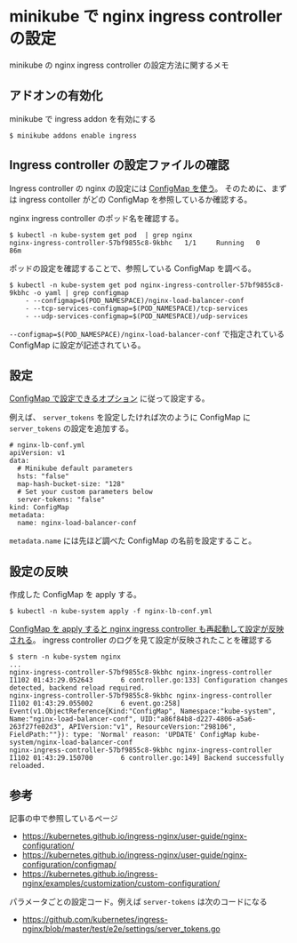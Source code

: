 # minikube で nginx ingress controller の設定

minikube の nginx ingress controller の設定方法に関するメモ

## アドオンの有効化

minikube で ingress addon を有効にする

    $ minikube addons enable ingress

## Ingress controller の設定ファイルの確認

Ingress controller の nginx の設定には [ConfigMap を使う](https://kubernetes.github.io/ingress-nginx/user-guide/nginx-configuration/)。
そのために、まずは ingress contoller がどの ConfigMap を参照しているか確認する。

nginx ingress controller のポッド名を確認する。

    $ kubectl -n kube-system get pod  | grep nginx
    nginx-ingress-controller-57bf9855c8-9kbhc   1/1     Running   0          86m

ポッドの設定を確認することで、参照している ConfigMap を調べる。

    $ kubectl -n kube-system get pod nginx-ingress-controller-57bf9855c8-9kbhc -o yaml | grep configmap
        - --configmap=$(POD_NAMESPACE)/nginx-load-balancer-conf
        - --tcp-services-configmap=$(POD_NAMESPACE)/tcp-services
        - --udp-services-configmap=$(POD_NAMESPACE)/udp-services

`--configmap=$(POD_NAMESPACE)/nginx-load-balancer-conf` で指定されている ConfigMap に設定が記述されている。

## 設定

[ConfigMap で設定できるオプション](https://kubernetes.github.io/ingress-nginx/user-guide/nginx-configuration/configmap/) に従って設定する。

[](https://kubernetes.github.io/ingress-nginx/user-guide/nginx-configuration/configmap/)例えば、 `server_tokens` を設定したければ次のように ConfigMap に `server_tokens` の設定を追加する。

    # nginx-lb-conf.yml
    apiVersion: v1
    data:
      # Minikube default parameters
      hsts: "false"
      map-hash-bucket-size: "128"
      # Set your custom parameters below
      server-tokens: "false"
    kind: ConfigMap
    metadata:
      name: nginx-load-balancer-conf

  `metadata.name` には先ほど調べた ConfigMap の名前を設定すること。

## 設定の反映

作成した ConfigMap を apply する。

    $ kubectl -n kube-system apply -f nginx-lb-conf.yml

[ConfigMap を apply すると nginx ingress controller も再起動して設定が反映される](https://kubernetes.github.io/ingress-nginx/examples/customization/custom-configuration/)。
ingress controller のログを見て設定が反映されたことを確認する

    $ stern -n kube-system nginx
    ...
    nginx-ingress-controller-57bf9855c8-9kbhc nginx-ingress-controller I1102 01:43:29.052643       6 controller.go:133] Configuration changes detected, backend reload required.
    nginx-ingress-controller-57bf9855c8-9kbhc nginx-ingress-controller I1102 01:43:29.055002       6 event.go:258] Event(v1.ObjectReference{Kind:"ConfigMap", Namespace:"kube-system", Name:"nginx-load-balancer-conf", UID:"a86f84b8-d227-4806-a5a6-263f27fe02d3", APIVersion:"v1", ResourceVersion:"298106", FieldPath:""}): type: 'Normal' reason: 'UPDATE' ConfigMap kube-system/nginx-load-balancer-conf
    nginx-ingress-controller-57bf9855c8-9kbhc nginx-ingress-controller I1102 01:43:29.150700       6 controller.go:149] Backend successfully reloaded.

## 参考

記事の中で参照しているページ

- https://kubernetes.github.io/ingress-nginx/user-guide/nginx-configuration/
- https://kubernetes.github.io/ingress-nginx/user-guide/nginx-configuration/configmap/
- https://kubernetes.github.io/ingress-nginx/examples/customization/custom-configuration/

パラメータごとの設定コード。例えば `server-tokens` は次のコードになる

- https://github.com/kubernetes/ingress-nginx/blob/master/test/e2e/settings/server_tokens.go

